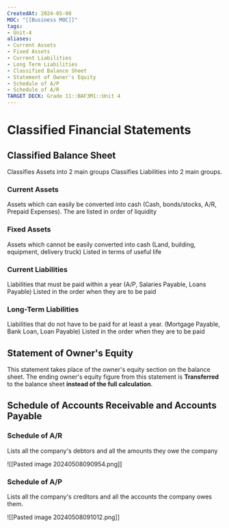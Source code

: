 ```yaml
---
CreatedAt: 2024-05-08
MOC: "[[Business MOC]]"
tags:
- Unit-4
aliases:
- Current Assets
- Fixed Assets
- Current Liabilities
- Long Term Liabilities
- Classified Balance Sheet
- Statement of Owner's Equity
- Schedule of A/P
- Schedule of A/R
TARGET DECK: Grade 11::BAF3M1::Unit 4
---
```


# Classified Financial Statements

## Classified Balance Sheet
Classifies Assets into 2 main groups
Classifies Liabilities into 2 main groups.
<!--ID: 1715177054159-->


### Current Assets
Assets which can easily be converted into cash
(Cash, bonds/stocks, A/R, Prepaid Expenses).
The are listed in order of liquidity
<!--ID: 1715177054161-->


### Fixed Assets
Assets which cannot be easily converted into cash
(Land, building, equipment, delivery truck)
Listed in terms of useful life
<!--ID: 1715177054164-->


### Current Liabilities
Liabilities that must be paid within a year
(A/P, Salaries Payable, Loans Payable)
Listed in the order when they are to be paid
<!--ID: 1715177054166-->


### Long-Term Liabilities
Liabilities that do not have to be paid for at least a year.
(Mortgage Payable, Bank Loan, Loan Payable)
Listed in the order when they are to be paid
<!--ID: 1715177054169-->


## Statement of Owner's Equity
This statement takes place of the owner's equity section on the balance sheet. The ending owner's equity figure from this statement is **Transferred** to the balance sheet **instead of the full calculation**.
<!--ID: 1715177054171-->


## Schedule of Accounts Receivable and Accounts Payable

### Schedule of A/R
Lists all the company's debtors and all the amounts they owe the company



![[Pasted image 20240508090954.png]]

### Schedule of A/P
Lists all the company's creditors and all the accounts the company owes them.



![[Pasted image 20240508091012.png]]
